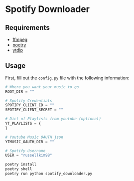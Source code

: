 # Spotify Downloader #

## Requirements ##

- [ffmpeg](https://ffmpeg.org/)
- [poetry](https://python-poetry.org/)
- [ytdlp](https://github.com/yt-dlp/yt-dlp)

## Usage ##

First, fill out the `config.py` file with the following information:

```python
# Where you want your music to go
ROOT_DIR = ""

# Spotify Credentials
SPOTIPY_CLIENT_ID = ""
SPOTIPY_CLIENT_SECRET = ""

# Dict of Playlists from youtube (optional)
YT_PLAYLISTS = {
}

# Youtube Music OAUTH json
YTMUSIC_OAUTH_DIR = ""

# Spotify Username
USER = "russellkim98"

```

```bash
poetry install
poetry shell
poetry run python spotify_downloader.py
```
